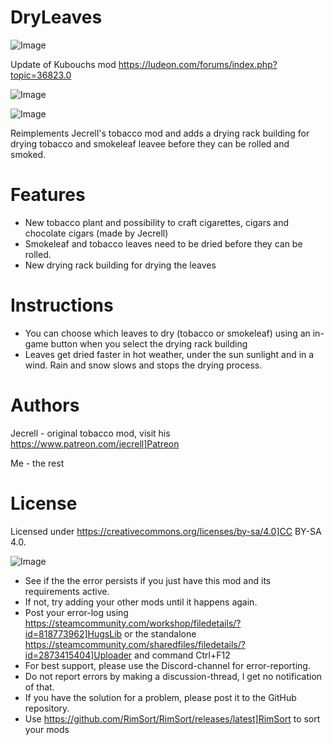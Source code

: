 # DryLeaves

![Image](https://i.imgur.com/buuPQel.png)

Update of Kubouchs mod https://ludeon.com/forums/index.php?topic=36823.0

![Image](https://i.imgur.com/pufA0kM.png)

	
![Image](https://i.imgur.com/Z4GOv8H.png)

Reimplements Jecrell's tobacco mod and adds a drying rack building for drying tobacco and smokeleaf leavee before they can be rolled and smoked.

# Features



- New tobacco plant and possibility to craft cigarettes, cigars and chocolate cigars (made by Jecrell)
- Smokeleaf and tobacco leaves need to be dried before they can be rolled.
- New drying rack building for drying the leaves

# Instructions

- You can choose which leaves to dry (tobacco or smokeleaf) using an in-game button when you select the drying rack building
- Leaves get dried faster in hot weather, under the sun sunlight and in a wind. Rain and snow slows and stops the drying process.

# Authors

Jecrell - original tobacco mod, visit his https://www.patreon.com/jecrell]Patreon

Me - the rest

# License

Licensed under https://creativecommons.org/licenses/by-sa/4.0]CC BY-SA 4.0.

![Image](https://i.imgur.com/PwoNOj4.png)



-  See if the the error persists if you just have this mod and its requirements active.
-  If not, try adding your other mods until it happens again.
-  Post your error-log using https://steamcommunity.com/workshop/filedetails/?id=818773962]HugsLib or the standalone https://steamcommunity.com/sharedfiles/filedetails/?id=2873415404]Uploader and command Ctrl+F12
-  For best support, please use the Discord-channel for error-reporting.
-  Do not report errors by making a discussion-thread, I get no notification of that.
-  If you have the solution for a problem, please post it to the GitHub repository.
-  Use https://github.com/RimSort/RimSort/releases/latest]RimSort to sort your mods


